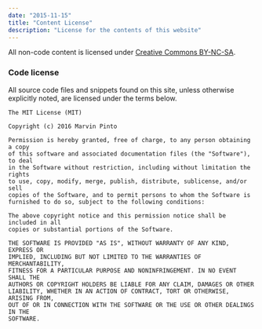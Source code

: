 ```yaml
---
date: "2015-11-15"
title: "Content License"
description: "License for the contents of this website"
---
```

All non-code content is licensed under [Creative Commons
BY-NC-SA](https://creativecommons.org/licenses/by-nc-sa/3.0/).

### Code license

All source code files and snippets found on this site, unless otherwise
explicitly noted, are licensed under the terms below.

``` text
The MIT License (MIT)

Copyright (c) 2016 Marvin Pinto

Permission is hereby granted, free of charge, to any person obtaining a copy
of this software and associated documentation files (the "Software"), to deal
in the Software without restriction, including without limitation the rights
to use, copy, modify, merge, publish, distribute, sublicense, and/or sell
copies of the Software, and to permit persons to whom the Software is
furnished to do so, subject to the following conditions:

The above copyright notice and this permission notice shall be included in all
copies or substantial portions of the Software.

THE SOFTWARE IS PROVIDED "AS IS", WITHOUT WARRANTY OF ANY KIND, EXPRESS OR
IMPLIED, INCLUDING BUT NOT LIMITED TO THE WARRANTIES OF MERCHANTABILITY,
FITNESS FOR A PARTICULAR PURPOSE AND NONINFRINGEMENT. IN NO EVENT SHALL THE
AUTHORS OR COPYRIGHT HOLDERS BE LIABLE FOR ANY CLAIM, DAMAGES OR OTHER
LIABILITY, WHETHER IN AN ACTION OF CONTRACT, TORT OR OTHERWISE, ARISING FROM,
OUT OF OR IN CONNECTION WITH THE SOFTWARE OR THE USE OR OTHER DEALINGS IN THE
SOFTWARE.
```

